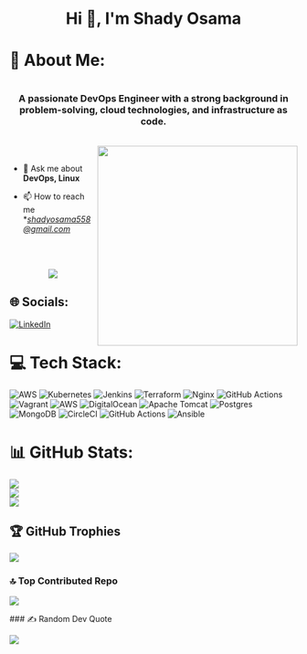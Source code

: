 <h1 align="center">Hi 👋, I'm Shady Osama</h1>
<h1>💫 About Me:<h1>
<h3 align="center">A passionate DevOps Engineer with a strong background in problem-solving, cloud technologies, and infrastructure as code.</h3>
<br>
<img src="https://raw.githubusercontent.com/MicaelliMedeiros/micaellimedeiros/master/image/computer-illustration.png" min-width="380px" max-width="400px" width="350px" align="right"> <br>

  
- 💬 Ask me about **DevOps, Linux**

- 📫 How to reach me **shadyosama558@gmail.com*

<br>
<br>

<p align="center">
  <a href="https://github.com/shadyosama9"><img src="https://readme-typing-svg.herokuapp.com/?lines=🔗%20DevOps%20Engineer;🔰%20Always%20learning%20new%20tech&font=Pacifico&center=true&width=650&height=120&color=58a6ff&vCenter=true&size=45%22"></a>
</p>


## 🌐 Socials:
[![LinkedIn](https://img.shields.io/badge/LinkedIn-%230077B5.svg?logo=linkedin&logoColor=white)](https://linkedin.com/in/https://www.linkedin.com/in/shadyosama9/) 

# 💻 Tech Stack:
![AWS](https://img.shields.io/badge/AWS-%23FF9900.svg?style=plastic&logo=amazon-aws&logoColor=white) ![Kubernetes](https://img.shields.io/badge/kubernetes-%23326ce5.svg?style=plastic&logo=kubernetes&logoColor=white) ![Jenkins](https://img.shields.io/badge/jenkins-%232C5263.svg?style=plastic&logo=jenkins&logoColor=white) ![Terraform](https://img.shields.io/badge/terraform-%235835CC.svg?style=plastic&logo=terraform&logoColor=white) ![Nginx](https://img.shields.io/badge/nginx-%23009639.svg?style=plastic&logo=nginx&logoColor=white) ![GitHub Actions](https://img.shields.io/badge/github%20actions-%232671E5.svg?style=plastic&logo=githubactions&logoColor=white) ![Vagrant](https://img.shields.io/badge/vagrant-%231563FF.svg?style=plastic&logo=vagrant&logoColor=white) ![AWS](https://img.shields.io/badge/AWS-%23FF9900.svg?style=plastic&logo=amazon-aws&logoColor=white) ![DigitalOcean](https://img.shields.io/badge/DigitalOcean-%230167ff.svg?style=plastic&logo=digitalOcean&logoColor=white) ![Apache Tomcat](https://img.shields.io/badge/apache%20tomcat-%23F8DC75.svg?style=plastic&logo=apache-tomcat&logoColor=black) ![Postgres](https://img.shields.io/badge/postgres-%23316192.svg?style=plastic&logo=postgresql&logoColor=white) ![MongoDB](https://img.shields.io/badge/MongoDB-%234ea94b.svg?style=plastic&logo=mongodb&logoColor=white) ![CircleCI](https://img.shields.io/badge/circleci-%23161616.svg?style=plastic&logo=circleci&logoColor=white) ![GitHub Actions](https://img.shields.io/badge/github%20actions-%232671E5.svg?style=plastic&logo=githubactions&logoColor=white) ![Ansible](https://img.shields.io/badge/ansible-%231A1918.svg?style=plastic&logo=ansible&logoColor=white)
# 📊 GitHub Stats:
![](https://github-readme-stats.vercel.app/api?username=shadyosama9&theme=dark&hide_border=false&include_all_commits=true&count_private=true)<br/>
![](https://github-readme-streak-stats.herokuapp.com/?user=shadyosama9&theme=dark&hide_border=false)<br/>
![](https://github-readme-stats.vercel.app/api/top-langs/?username=shadyosama9&theme=dark&hide_border=false&include_all_commits=true&count_private=true&layout=compact)

## 🏆 GitHub Trophies
![](https://github-profile-trophy.vercel.app/?username=shadyosama9&theme=radical&no-frame=false&no-bg=true&margin-w=4)

### 🔝 Top Contributed Repo
![](https://github-contributor-stats.vercel.app/api?username=shadyosama9&limit=5&theme=dark&combine_all_yearly_contributions=true)

<!-- Proudly created with GPRM ( https://gprm.itsvg.in ) -->### ✍️ Random Dev Quote
![](https://quotes-github-readme.vercel.app/api?type=horizontal&theme=radical)

